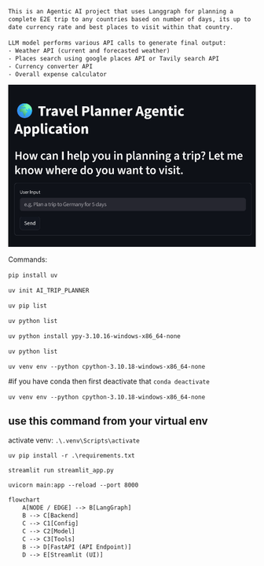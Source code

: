 ```
This is an Agentic AI project that uses Langgraph for planning a complete E2E trip to any countries based on number of days, its up to date currency rate and best places to visit within that country.

LLM model performs various API calls to generate final output:
- Weather API (current and forecasted weather)
- Places search using google places API or Tavily search API
- Currency converter API
- Overall expense calculator
```

![UI](image.png)


Commands:

```pip install uv```

```uv init AI_TRIP_PLANNER```

```uv pip list```

```uv python list```

```uv python install ypy-3.10.16-windows-x86_64-none```

```uv python list```

```uv venv env --python cpython-3.10.18-windows-x86_64-none```


#if you have conda then first deactivate that
```conda deactivate```

```uv venv env --python cpython-3.10.18-windows-x86_64-none```

## use this command from your virtual env
activate venv: ```.\.venv\Scripts\activate```

```
uv pip install -r .\requirements.txt
```
```
streamlit run streamlit_app.py
```
```
uvicorn main:app --reload --port 8000
```
```
flowchart 
    A[NODE / EDGE] --> B[LangGraph]
    B --> C[Backend]
    C --> C1[Config]
    C --> C2[Model]
    C --> C3[Tools]
    B --> D[FastAPI (API Endpoint)]
    D --> E[Streamlit (UI)]
```